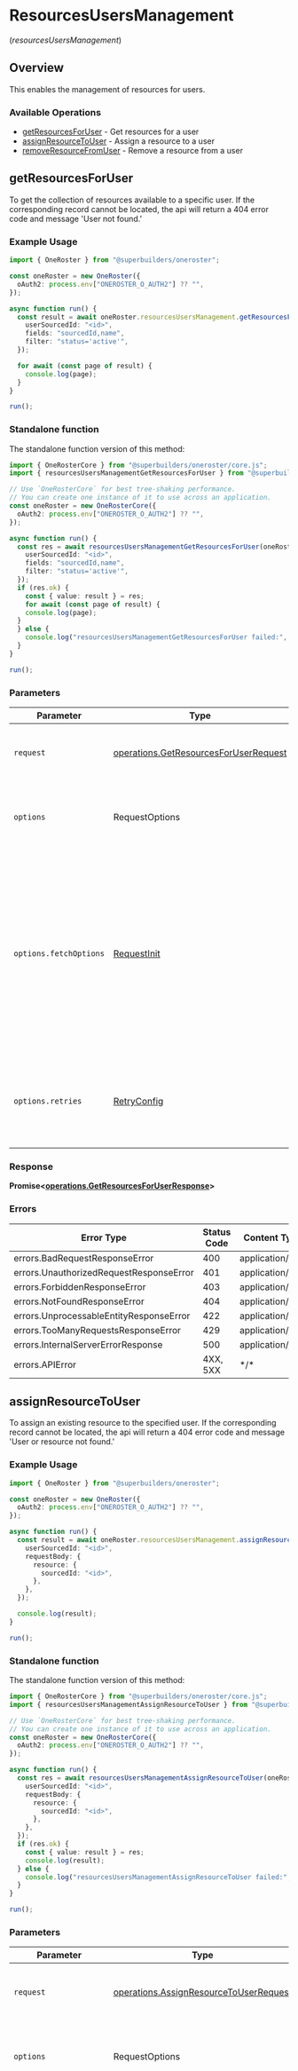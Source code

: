 # ResourcesUsersManagement
(*resourcesUsersManagement*)

## Overview

This enables the management of resources for users.

### Available Operations

* [getResourcesForUser](#getresourcesforuser) - Get resources for a user
* [assignResourceToUser](#assignresourcetouser) - Assign a resource to a user
* [removeResourceFromUser](#removeresourcefromuser) - Remove a resource from a user

## getResourcesForUser

To get the collection of resources available to a specific user. If the corresponding record cannot be located, the api will return a 404 error code and message 'User not found.'

### Example Usage

```typescript
import { OneRoster } from "@superbuilders/oneroster";

const oneRoster = new OneRoster({
  oAuth2: process.env["ONEROSTER_O_AUTH2"] ?? "",
});

async function run() {
  const result = await oneRoster.resourcesUsersManagement.getResourcesForUser({
    userSourcedId: "<id>",
    fields: "sourcedId,name",
    filter: "status='active'",
  });

  for await (const page of result) {
    console.log(page);
  }
}

run();
```

### Standalone function

The standalone function version of this method:

```typescript
import { OneRosterCore } from "@superbuilders/oneroster/core.js";
import { resourcesUsersManagementGetResourcesForUser } from "@superbuilders/oneroster/funcs/resourcesUsersManagementGetResourcesForUser.js";

// Use `OneRosterCore` for best tree-shaking performance.
// You can create one instance of it to use across an application.
const oneRoster = new OneRosterCore({
  oAuth2: process.env["ONEROSTER_O_AUTH2"] ?? "",
});

async function run() {
  const res = await resourcesUsersManagementGetResourcesForUser(oneRoster, {
    userSourcedId: "<id>",
    fields: "sourcedId,name",
    filter: "status='active'",
  });
  if (res.ok) {
    const { value: result } = res;
    for await (const page of result) {
    console.log(page);
  }
  } else {
    console.log("resourcesUsersManagementGetResourcesForUser failed:", res.error);
  }
}

run();
```

### Parameters

| Parameter                                                                                                                                                                      | Type                                                                                                                                                                           | Required                                                                                                                                                                       | Description                                                                                                                                                                    |
| ------------------------------------------------------------------------------------------------------------------------------------------------------------------------------ | ------------------------------------------------------------------------------------------------------------------------------------------------------------------------------ | ------------------------------------------------------------------------------------------------------------------------------------------------------------------------------ | ------------------------------------------------------------------------------------------------------------------------------------------------------------------------------ |
| `request`                                                                                                                                                                      | [operations.GetResourcesForUserRequest](../../models/operations/getresourcesforuserrequest.md)                                                                                 | :heavy_check_mark:                                                                                                                                                             | The request object to use for the request.                                                                                                                                     |
| `options`                                                                                                                                                                      | RequestOptions                                                                                                                                                                 | :heavy_minus_sign:                                                                                                                                                             | Used to set various options for making HTTP requests.                                                                                                                          |
| `options.fetchOptions`                                                                                                                                                         | [RequestInit](https://developer.mozilla.org/en-US/docs/Web/API/Request/Request#options)                                                                                        | :heavy_minus_sign:                                                                                                                                                             | Options that are passed to the underlying HTTP request. This can be used to inject extra headers for examples. All `Request` options, except `method` and `body`, are allowed. |
| `options.retries`                                                                                                                                                              | [RetryConfig](../../lib/utils/retryconfig.md)                                                                                                                                  | :heavy_minus_sign:                                                                                                                                                             | Enables retrying HTTP requests under certain failure conditions.                                                                                                               |

### Response

**Promise\<[operations.GetResourcesForUserResponse](../../models/operations/getresourcesforuserresponse.md)\>**

### Errors

| Error Type                              | Status Code                             | Content Type                            |
| --------------------------------------- | --------------------------------------- | --------------------------------------- |
| errors.BadRequestResponseError          | 400                                     | application/json                        |
| errors.UnauthorizedRequestResponseError | 401                                     | application/json                        |
| errors.ForbiddenResponseError           | 403                                     | application/json                        |
| errors.NotFoundResponseError            | 404                                     | application/json                        |
| errors.UnprocessableEntityResponseError | 422                                     | application/json                        |
| errors.TooManyRequestsResponseError     | 429                                     | application/json                        |
| errors.InternalServerErrorResponse      | 500                                     | application/json                        |
| errors.APIError                         | 4XX, 5XX                                | \*/\*                                   |

## assignResourceToUser

To assign an existing resource to the specified user. If the corresponding record cannot be located, the api will return a 404 error code and message 'User or resource not found.'

### Example Usage

```typescript
import { OneRoster } from "@superbuilders/oneroster";

const oneRoster = new OneRoster({
  oAuth2: process.env["ONEROSTER_O_AUTH2"] ?? "",
});

async function run() {
  const result = await oneRoster.resourcesUsersManagement.assignResourceToUser({
    userSourcedId: "<id>",
    requestBody: {
      resource: {
        sourcedId: "<id>",
      },
    },
  });

  console.log(result);
}

run();
```

### Standalone function

The standalone function version of this method:

```typescript
import { OneRosterCore } from "@superbuilders/oneroster/core.js";
import { resourcesUsersManagementAssignResourceToUser } from "@superbuilders/oneroster/funcs/resourcesUsersManagementAssignResourceToUser.js";

// Use `OneRosterCore` for best tree-shaking performance.
// You can create one instance of it to use across an application.
const oneRoster = new OneRosterCore({
  oAuth2: process.env["ONEROSTER_O_AUTH2"] ?? "",
});

async function run() {
  const res = await resourcesUsersManagementAssignResourceToUser(oneRoster, {
    userSourcedId: "<id>",
    requestBody: {
      resource: {
        sourcedId: "<id>",
      },
    },
  });
  if (res.ok) {
    const { value: result } = res;
    console.log(result);
  } else {
    console.log("resourcesUsersManagementAssignResourceToUser failed:", res.error);
  }
}

run();
```

### Parameters

| Parameter                                                                                                                                                                      | Type                                                                                                                                                                           | Required                                                                                                                                                                       | Description                                                                                                                                                                    |
| ------------------------------------------------------------------------------------------------------------------------------------------------------------------------------ | ------------------------------------------------------------------------------------------------------------------------------------------------------------------------------ | ------------------------------------------------------------------------------------------------------------------------------------------------------------------------------ | ------------------------------------------------------------------------------------------------------------------------------------------------------------------------------ |
| `request`                                                                                                                                                                      | [operations.AssignResourceToUserRequest](../../models/operations/assignresourcetouserrequest.md)                                                                               | :heavy_check_mark:                                                                                                                                                             | The request object to use for the request.                                                                                                                                     |
| `options`                                                                                                                                                                      | RequestOptions                                                                                                                                                                 | :heavy_minus_sign:                                                                                                                                                             | Used to set various options for making HTTP requests.                                                                                                                          |
| `options.fetchOptions`                                                                                                                                                         | [RequestInit](https://developer.mozilla.org/en-US/docs/Web/API/Request/Request#options)                                                                                        | :heavy_minus_sign:                                                                                                                                                             | Options that are passed to the underlying HTTP request. This can be used to inject extra headers for examples. All `Request` options, except `method` and `body`, are allowed. |
| `options.retries`                                                                                                                                                              | [RetryConfig](../../lib/utils/retryconfig.md)                                                                                                                                  | :heavy_minus_sign:                                                                                                                                                             | Enables retrying HTTP requests under certain failure conditions.                                                                                                               |

### Response

**Promise\<[{ [k: string]: any }](../../models/.md)\>**

### Errors

| Error Type                              | Status Code                             | Content Type                            |
| --------------------------------------- | --------------------------------------- | --------------------------------------- |
| errors.BadRequestResponseError          | 400                                     | application/json                        |
| errors.UnauthorizedRequestResponseError | 401                                     | application/json                        |
| errors.ForbiddenResponseError           | 403                                     | application/json                        |
| errors.NotFoundResponseError            | 404                                     | application/json                        |
| errors.UnprocessableEntityResponseError | 422                                     | application/json                        |
| errors.TooManyRequestsResponseError     | 429                                     | application/json                        |
| errors.InternalServerErrorResponse      | 500                                     | application/json                        |
| errors.APIError                         | 4XX, 5XX                                | \*/\*                                   |

## removeResourceFromUser

To unassign an existing resource from the specified user. If the corresponding record cannot be located, the api will return a 404 error code and message 'User or resource relationship not found.'

### Example Usage

```typescript
import { OneRoster } from "@superbuilders/oneroster";

const oneRoster = new OneRoster({
  oAuth2: process.env["ONEROSTER_O_AUTH2"] ?? "",
});

async function run() {
  const result = await oneRoster.resourcesUsersManagement.removeResourceFromUser({
    userSourcedId: "<id>",
    resourceSourcedId: "<id>",
  });

  console.log(result);
}

run();
```

### Standalone function

The standalone function version of this method:

```typescript
import { OneRosterCore } from "@superbuilders/oneroster/core.js";
import { resourcesUsersManagementRemoveResourceFromUser } from "@superbuilders/oneroster/funcs/resourcesUsersManagementRemoveResourceFromUser.js";

// Use `OneRosterCore` for best tree-shaking performance.
// You can create one instance of it to use across an application.
const oneRoster = new OneRosterCore({
  oAuth2: process.env["ONEROSTER_O_AUTH2"] ?? "",
});

async function run() {
  const res = await resourcesUsersManagementRemoveResourceFromUser(oneRoster, {
    userSourcedId: "<id>",
    resourceSourcedId: "<id>",
  });
  if (res.ok) {
    const { value: result } = res;
    console.log(result);
  } else {
    console.log("resourcesUsersManagementRemoveResourceFromUser failed:", res.error);
  }
}

run();
```

### Parameters

| Parameter                                                                                                                                                                      | Type                                                                                                                                                                           | Required                                                                                                                                                                       | Description                                                                                                                                                                    |
| ------------------------------------------------------------------------------------------------------------------------------------------------------------------------------ | ------------------------------------------------------------------------------------------------------------------------------------------------------------------------------ | ------------------------------------------------------------------------------------------------------------------------------------------------------------------------------ | ------------------------------------------------------------------------------------------------------------------------------------------------------------------------------ |
| `request`                                                                                                                                                                      | [operations.RemoveResourceFromUserRequest](../../models/operations/removeresourcefromuserrequest.md)                                                                           | :heavy_check_mark:                                                                                                                                                             | The request object to use for the request.                                                                                                                                     |
| `options`                                                                                                                                                                      | RequestOptions                                                                                                                                                                 | :heavy_minus_sign:                                                                                                                                                             | Used to set various options for making HTTP requests.                                                                                                                          |
| `options.fetchOptions`                                                                                                                                                         | [RequestInit](https://developer.mozilla.org/en-US/docs/Web/API/Request/Request#options)                                                                                        | :heavy_minus_sign:                                                                                                                                                             | Options that are passed to the underlying HTTP request. This can be used to inject extra headers for examples. All `Request` options, except `method` and `body`, are allowed. |
| `options.retries`                                                                                                                                                              | [RetryConfig](../../lib/utils/retryconfig.md)                                                                                                                                  | :heavy_minus_sign:                                                                                                                                                             | Enables retrying HTTP requests under certain failure conditions.                                                                                                               |

### Response

**Promise\<[{ [k: string]: any }](../../models/.md)\>**

### Errors

| Error Type                              | Status Code                             | Content Type                            |
| --------------------------------------- | --------------------------------------- | --------------------------------------- |
| errors.BadRequestResponseError          | 400                                     | application/json                        |
| errors.UnauthorizedRequestResponseError | 401                                     | application/json                        |
| errors.ForbiddenResponseError           | 403                                     | application/json                        |
| errors.NotFoundResponseError            | 404                                     | application/json                        |
| errors.UnprocessableEntityResponseError | 422                                     | application/json                        |
| errors.TooManyRequestsResponseError     | 429                                     | application/json                        |
| errors.InternalServerErrorResponse      | 500                                     | application/json                        |
| errors.APIError                         | 4XX, 5XX                                | \*/\*                                   |
